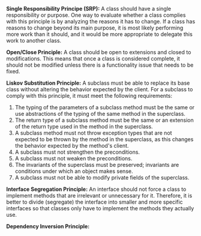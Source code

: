 
**Single Responsibility Principe (SRP):**
A class should have a single responsibility or purpose. One way to evaluate whether a class complies with this principle is by analyzing the reasons it has to change. If a class has reasons to change beyond its main purpose, it is most likely performing more work than it should, and it would be more appropriate to delegate this work to another class.

**Open/Close Principle:**
A class should be open to extensions and closed to modifications. This means that once a class is considered complete, it should not be modified unless there is a functionality issue that needs to be fixed.

**Liskov Substitution Principle:**
A subclass must be able to replace its base class without altering the behavior expected by the client.
For a subclass to comply with this principle, it must meet the following requirements:

1. The typing of the parameters of a subclass method must be the same or use abstractions of the typing of the same method in the superclass.  
2. The return type of a subclass method must be the same or an extension of the return type used in the method in the superclass.  
3. A subclass method must not throw exception types that are not expected to be thrown by the method in the superclass, as this changes the behavior expected by the method's client.  
4. A subclass must not strengthen the preconditions.  
5. A subclass must not weaken the preconditions.  
6. The invariants of the superclass must be preserved; invariants are conditions under which an object makes sense.  
7. A subclass must not be able to modify private fields of the superclass.

**Interface Segregation Principle:**
An interface should not force a class to implement methods that are irrelevant or unnecessary for it. Therefore, it is better to divide (segregate) the interface into smaller and more specific interfaces so that classes only have to implement the methods they actually use.

**Dependency Inversion Principle:**



